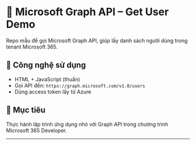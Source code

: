 # 📡 Microsoft Graph API – Get User Demo

Repo mẫu để gọi Microsoft Graph API, giúp lấy danh sách người dùng trong tenant Microsoft 365.

## 🧰 Công nghệ sử dụng

- HTML + JavaScript (thuần)
- Gọi API đến: `https://graph.microsoft.com/v1.0/users`
- Dùng access token lấy từ Azure

## 📌 Mục tiêu

Thực hành lập trình ứng dụng nhỏ với Graph API trong chương trình Microsoft 365 Developer.

---
